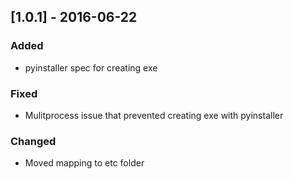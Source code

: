 ## [1.0.1] - 2016-06-22
### Added
- pyinstaller spec for creating exe
### Fixed
- Mulitprocess issue that prevented creating exe with pyinstaller
### Changed
- Moved mapping to etc folder